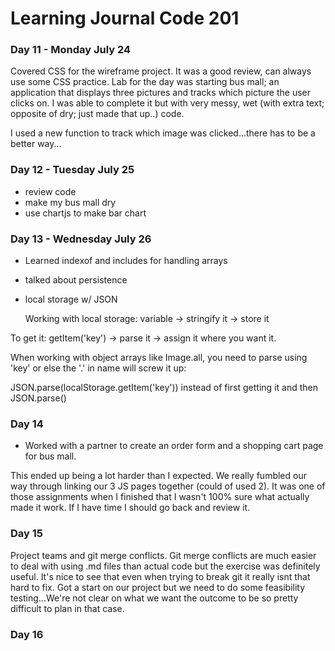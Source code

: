# Learning Journal Code 201

### Day 11 - Monday July 24
Covered CSS for the wireframe project. It was a good review, can always use some CSS practice. Lab for the day was starting bus mall; an application that displays three pictures and tracks which picture the user clicks on.  I was able to complete it but with very messy, wet (with extra text; opposite of dry; just made that up..) code.

I used a new function to track which image was clicked...there has to be a better way...

### Day 12 - Tuesday July 25
* review code
* make my bus mall dry
* use chartjs to make bar chart

### Day 13 - Wednesday July 26
* Learned indexof and includes for handling arrays
* talked about persistence
* local storage w/ JSON

  Working with local storage:
  variable -> stringify it -> store it

To get it:
getItem('key') -> parse it -> assign it where you want it.

When working with object arrays like Image.all, you need to parse using 'key' or else the '.' in name will screw it up:

JSON.parse(localStorage.getItem('key')) instead of first getting it and then JSON.parse(<name>)

### Day 14
* Worked with a partner to create an order form and a shopping cart page for bus mall.

This ended up being a lot harder than I expected.  We really fumbled our way through linking our 3 JS pages together (could of used 2).  It was one of those assignments when I finished that I wasn't 100% sure what actually made it work. If I have time I should go back and review it.

### Day 15
Project teams and git merge conflicts.  Git merge conflicts are much easier to deal with using .md files than actual code but the exercise was definitely useful. It's nice to see that even when trying to break git it really isnt that hard to fix.  Got a start on our project but we need to do some feasibility testing...We're not clear on what we want the outcome to be so pretty difficult to plan in that case.

### Day 16
